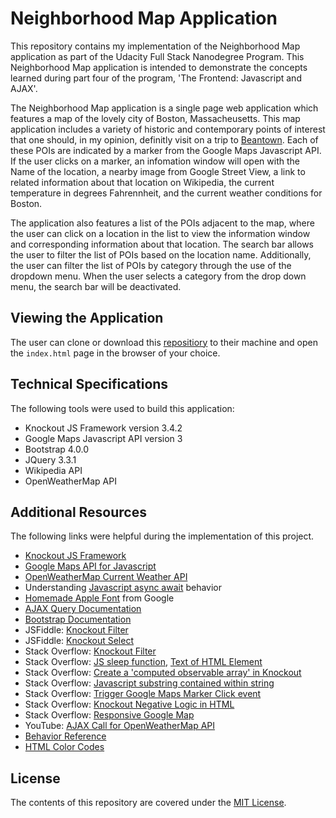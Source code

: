 # Neighborhood Map Application

This repository contains my implementation of the Neighborhood Map application as part of the Udacity Full Stack Nanodegree Program.
This Neighborhood Map application is intended to demonstrate the concepts learned during part four of the program, 'The Frontend: Javascript and AJAX'.

The Neighborhood Map application is a single page web application which features a map of the lovely city of Boston, Massacheusetts. This map application includes a variety of historic and contemporary points of interest that one should, in my opinion, definitly visit on a trip to [Beantown](https://en.wikipedia.org/wiki/Boston_nicknames). Each of these POIs are indicated by a marker from the Google Maps Javascript API. If the user clicks on a marker, an infomation window will open with the Name of the location, a nearby image from Google Street View, a link to related information about that location on Wikipedia, the current temperature in degrees Fahrennheit, and the current weather conditions for Boston.

The application also features a list of the POIs adjacent to the map, where the user can click on a location in the list to view the information window and corresponding information about that location. The search bar allows the user to filter the list of POIs based on the location name. Additionally, the user can filter the list of POIs by category through the use of the dropdown menu. When the user selects a category from the drop down menu, the search bar will be deactivated.

## Viewing the Application

The user can clone or download this [repositiory](https://github.com/sjcorreia/neighborhood-map) to their machine and open the `index.html` page in the browser of your choice.

## Technical Specifications

The following tools were used to build this application:

* Knockout JS Framework version 3.4.2
* Google Maps Javascript API version 3
* Bootstrap 4.0.0
* JQuery 3.3.1
* Wikipedia API
* OpenWeatherMap API

## Additional Resources

The following links were helpful during the implementation of this project.

* [Knockout JS Framework](http://knockoutjs.com/)
* [Google Maps API for Javascript](https://developers.google.com/maps/documentation/javascript/)
* [OpenWeatherMap Current Weather API](https://openweathermap.org/current)
* Understanding [Javascript async await](https://ponyfoo.com/articles/understanding-javascript-async-await) behavior
* [Homemade Apple Font](https://fonts.google.com/specimen/Homemade+Apple?selection.family=Homemade+Apple) from Google
* [AJAX Query Documentation](http://api.jquery.com/jQuery.ajax/)
* [Bootstrap Documentation](https://getbootstrap.com/docs/4.0/utilities/colors/)
* JSFiddle: [Knockout Filter](http://jsfiddle.net/mythical/XJEzc/)
* JSFiddle: [Knockout Select](http://jsfiddle.net/9wZFk/)
* Stack Overflow: [Knockout Filter](https://stackoverflow.com/questions/29551997/knockout-search-filter)
* Stack Overflow: [JS sleep function](https://stackoverflow.com/questions/951021/what-is-the-javascript-version-of-sleep?utm_medium=organic&utm_source=google_rich_qa&utm_campaign=google_rich_qa), [Text of HTML Element](https://stackoverflow.com/questions/1358810/how-do-i-change-the-text-of-a-span-element-in-javascript?utm_medium=organic&utm_source=google_rich_qa&utm_campaign=google_rich_qa)
* Stack Overflow: [Create a 'computed observable array' in Knockout](https://stackoverflow.com/questions/11298816/how-to-create-a-computed-observable-array-in-knockout)
* Stack Overflow: [Javascript substring contained within string](https://stackoverflow.com/questions/1789945/how-to-check-whether-a-string-contains-a-substring-in-javascript)
* Stack Overflow: [Trigger Google Maps Marker Click event](https://stackoverflow.com/questions/2730929/how-to-trigger-the-onclick-event-of-a-marker-on-a-google-maps-v3)
* Stack Overflow: [Knockout Negative Logic in HTML](https://stackoverflow.com/questions/10114472/is-it-possible-to-data-bind-visible-to-the-negation-of-a-boolean-viewmodel)
* Stack Overflow: [Responsive Google Map](https://stackoverflow.com/questions/15421369/responsive-google-map)
* YouTube: [AJAX Call for OpenWeatherMap API](https://www.youtube.com/watch?v=KT6Jaxl0JM4)
* [Behavior Reference](https://github.com/AanyaP/Neighborhood-Map)
* [HTML Color Codes](https://htmlcolorcodes.com/)

## License

The contents of this repository are covered under the [MIT License](LICENSE).